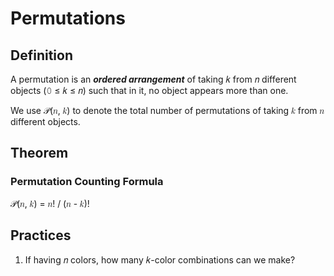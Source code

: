 # Permutations

## Definition

A permutation is an ***ordered arrangement*** of taking &#x1D458; from &#x1D45B; different objects (&#x1D7F6; &#x2264; &#x1D458; &#x2264; &#x1D45B;) such that in it, no object appears more than one.

We use &#x1D4AB;(&#x1D45B;, &#x1D458;) to denote the total number of permutations of taking &#x1D458; from &#x1D45B; different objects.

## Theorem

### Permutation Counting Formula

&#x1D4AB;(&#x1D45B;, &#x1D458;) = &#x1D45B;! / (&#x1D45B; - &#x1D458;)!

## Practices

1. If having &#x1D45B; colors, how many &#x1D458;-color combinations can we make?
